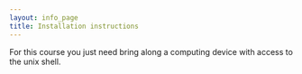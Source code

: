 ```yaml
---
layout: info_page
title: Installation instructions
---
```


For this course you just need bring along a computing device with access to the unix shell.
